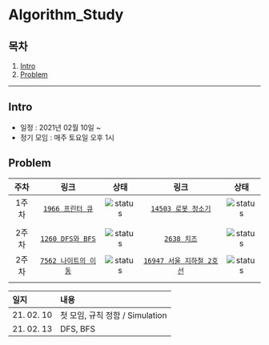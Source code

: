 # Algorithm_Study

## 목차
1. [Intro](#Intro)
2. [Problem](#Problem)

---

## Intro

* 일정 : 2021년 02월 10일 ~ 
* 정기 모임 : 매주 토요일 오후 1시


## Problem

|   주차  | 링크                                                 | 상태            | 링크                                                 | 상태            |
|  :--:  | :-------------------------------------------------: | :-------------:| :-------------------------------------------------: | :-------------:|
|  1주차  | [`1966 프린터 큐`](https://www.acmicpc.net/problem/1966) | ![status][DONE] | [`14503 로봇 청소기`](https://www.acmicpc.net/problem/14503) | ![status][DONE] |
|                                                                                                                                                           |
|  2주차  | [`1260 DFS와 BFS`](https://www.acmicpc.net/problem/1260) | ![status][DONE] | [`2638 치즈`](https://www.acmicpc.net/problem/2638) | ![status][DOING] |
|  2주차  | [`7562 나이트의 이동`](https://www.acmicpc.net/problem/7562) | ![status][DOING] | [`16947 서울 지하철 2호선`](https://www.acmicpc.net/problem/16947) | ![status][DOING] |
|                                                                                                                                                           |
                                                                                                                                              

|   일지  | 내용                                                 |
|  :--  | :------------------------------------------------- |
|  21. 02. 10  | 첫 모임, 규칙 정함 / Simulation |
|  21. 02. 13  | DFS, BFS |


[DOING]: https://img.shields.io/badge/-DOING-red
[DONE]: https://img.shields.io/badge/-DONE-brightgreen
